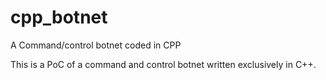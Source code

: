 # cpp_botnet
A Command/control botnet coded in CPP

This is a PoC of a command and control botnet written exclusively in C++.

